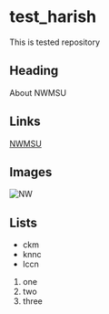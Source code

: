 # test_harish
This is tested repository
## Heading
About NWMSU

## Links
[NWMSU](https://www.nwmissouri.edu/)
## Images
![NW](https://upload.wikimedia.org/wikipedia/en/3/32/NW_Missouri_State_seal.png)
## Lists
- ckm
- knnc
- lccn

1. one
1. two
1. three

